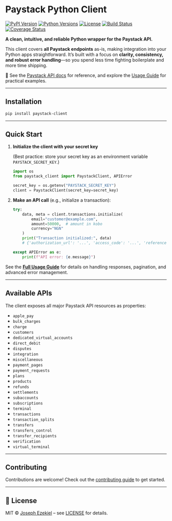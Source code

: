 # Paystack Python Client

[![PyPI Version](https://img.shields.io/pypi/v/paystack-client.svg)](https://pypi.org/project/paystack-client/)
[![Python Versions](https://img.shields.io/pypi/pyversions/paystack-client)](https://pypi.org/project/paystack-client/)
[![License](https://img.shields.io/pypi/l/paystack-client)](./LICENSE)
[![Build Status](https://img.shields.io/github/actions/workflow/status/theolujay/paystack_client/ci.yml?branch=main)](https://github.com/theolujay/paystack_client/actions)
[![Coverage Status](https://img.shields.io/codecov/c/github/theolujay/paystack_client)](https://codecov.io/gh/theolujay/paystack_client)

**A clean, intuitive, and reliable Python wrapper for the Paystack API.**

This client covers **all Paystack endpoints** as-is, making integration into your Python apps straightforward. It’s built with a focus on **clarity, consistency, and robust error handling**—so you spend less time fighting boilerplate and more time shipping.

📖 See the [Paystack API docs](https://paystack.com/docs/api/) for reference, and explore the [Usage Guide](./docs/USAGE.md) for practical examples.

---

## Installation

```bash
pip install paystack-client
```

---

## Quick Start

1. **Initialize the client with your secret key**

   (Best practice: store your secret key as an environment variable `PAYSTACK_SECRET_KEY`.)

   ```python
   import os
   from paystack_client import PaystackClient, APIError

   secret_key = os.getenv("PAYSTACK_SECRET_KEY")
   client = PaystackClient(secret_key=secret_key)
   ```

2. **Make an API call** (e.g., initialize a transaction):

   ```python
   try:
       data, meta = client.transactions.initialize(
           email="customer@example.com",
           amount=50000,  # amount in kobo
           currency="NGN"
       )
       print("Transaction initialized:", data)
       # {'authorization_url': '...', 'access_code': '...', 'reference': '...'}

   except APIError as e:
       print(f"API error: {e.message}")
   ```

See the [**Full Usage Guide**](./docs/USAGE.md) for details on handling responses, pagination, and advanced error management.

---

## Available APIs

The client exposes all major Paystack API resources as properties:

* `apple_pay`
* `bulk_charges`
* `charge`
* `customers`
* `dedicated_virtual_accounts`
* `direct_debit`
* `disputes`
* `integration`
* `miscellaneous`
* `payment_pages`
* `payment_requests`
* `plans`
* `products`
* `refunds`
* `settlements`
* `subaccounts`
* `subscriptions`
* `terminal`
* `transactions`
* `transaction_splits`
* `transfers`
* `transfers_control`
* `transfer_recipients`
* `verification`
* `virtual_terminal`

---

## Contributing

Contributions are welcome! Check out the [contributing guide](./CONTRIBUTING.md) to get started.

---

## 📄 License

MIT © [Joseph Ezekiel](https://github.com/theolujay) – see [LICENSE](./LICENSE) for details.
